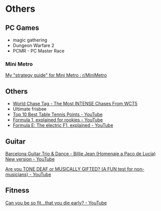 # Others

## PC Games

- magic gathering
- Dungeon Warfare 2
- PCMR - PC Master Race

### Mini Metro

[My "strategy guide" for Mini Metro : r/MiniMetro](https://www.reddit.com/r/MiniMetro/comments/ceyt26/my_strategy_guide_for_mini_metro/)

## Others

- [World Chase Tag - The Most INTENSE Chases From WCT5](https://www.youtube.com/watch?v=bo8sSGwo1UY)
- Ultimate frisbee
- [Top 10 Best Table Tennis Points - YouTube](https://www.youtube.com/watch?v=dokC3iGTmSw)
- [Formula 1, explained for rookies - YouTube](https://www.youtube.com/watch?v=SSdsncLXLYs)
- [Formula E: The electric F1, explained - YouTube](https://www.youtube.com/watch?v=8foQERR0mc0)

## Guitar

[Barcelona Guitar Trio & Dance - Billie Jean (Homenaje a Paco de Lucía) New version - YouTube](https://www.youtube.com/watch?v=olHI-y3bDaM&ab_channel=MaestrosdelaGuitarra)

[Are you TONE DEAF or MUSICALLY GIFTED? (A FUN test for non-musicians) - YouTube](https://www.youtube.com/watch?v=_jtPdpWgu0w&ab_channel=PardonmyPiano)

## Fitness

[Can you be so fit...that you die early? - YouTube](https://www.youtube.com/watch?v=-3dt7rpvz4g)
